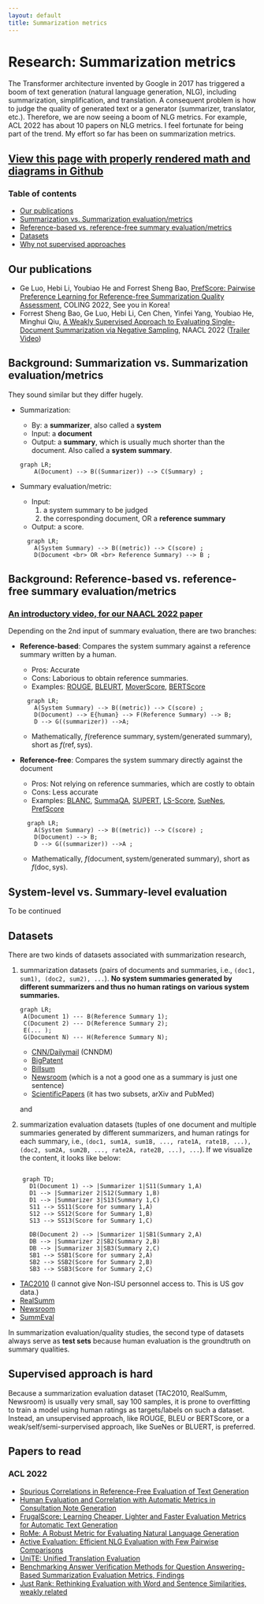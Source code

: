 ```yaml
---
layout: default
title: Summarization metrics
---
```


# Research: Summarization metrics

The Transformer architecture invented by Google in 2017 has triggered a boom of text generation (natural language generation, NLG), including summarization, simplification, and translation. 
A consequent problem is how to judge the quality of generated text or a generator (summarizer, translator, etc.). Therefore, we are now seeing a boom of NLG metrics. 
For example, ACL 2022 has about 10 papers on NLG metrics. 
I feel fortunate for being part of the trend. 
My effort so far has been on summarization metrics. 

## [View this page with properly rendered math and diagrams in Github](https://github.com/forrestbao/forrestbao.github.io/blob/main/summarization_metrics.md)



### Table of contents 
* [Our publications](#our-publications)
* [Summarization vs. Summarization evaluation/metrics](#background-summarization-vs-summarization-evaluationmetrics)
* [Reference-based vs. reference-free summary evaluation/metrics](#background-reference-based-vs-reference-free-summary-evaluationmetrics)
* [Datasets](#datasets)
* [Why not supervised approaches](#supervised-approach-is-hard)

## Our publications
* Ge Luo, Hebi Li, Youbiao He and Forrest Sheng Bao, [PrefScore: Pairwise Preference Learning for Reference-free Summarization Quality Assessment](https://openreview.net/pdf?id=BAuigajYY57), COLING 2022, See you in Korea! 
* Forrest Sheng Bao, Ge Luo, Hebi Li, Cen Chen, Yinfei Yang, Youbiao He, Minghui Qiu, [A Weakly Supervised Approach to Evaluating Single-Document Summarization via Negative Sampling](https://aclanthology.org/2022.naacl-main.175/), NAACL 2022 ([Trailer Video](https://www.youtube.com/watch?v=8ZOLdySNuMQ))


## Background: Summarization vs. Summarization evaluation/metrics

They sound similar but they differ hugely. 

* Summarization: 
  - By: a **summarizer**, also called a **system**
  - Input: a **document**
  - Output: a **summary**, which is usually much shorter than the document. Also called a **system summary**. 

  ```mermaid
  graph LR;
      A(Document) --> B((Summarizer)) --> C(Summary) ;
  ```
* Summary evaluation/metric:
  - Input: 
    1. a system summary to be judged
    2. the corresponding document, OR a **reference summary**
  - Output: a score. 
  ```mermaid
    graph LR;
      A(System Summary) --> B((metric)) --> C(score) ;
      D(Document <br> OR <br> Reference Summary) --> B ;
  ```

## Background: Reference-based vs. reference-free summary evaluation/metrics

### [An introductory video, for our NAACL 2022 paper](https://www.youtube.com/watch?v=8ZOLdySNuMQ)

Depending on the 2nd input of summary evaluation, there are two branches:
* **Reference-based**: Compares the system summary against a reference summary written by a human. 
  - Pros: Accurate
  - Cons: Laborious to obtain reference summaries. 
  - Examples: [ROUGE](https://en.wikipedia.org/wiki/ROUGE_(metric)), [BLEURT](https://ai.googleblog.com/2020/05/evaluating-natural-language-generation.html), [MoverScore](https://github.com/AIPHES/emnlp19-moverscore), [BERTScore](https://github.com/Tiiiger/bert_score)
  ```mermaid
    graph LR;
      A(System Summary) --> B((metric)) --> C(score) ;
      D(Document) --> E{human} --> F(Reference Summary) --> B;
      D --> G((summarizer)) -->A;
  ```
  - Mathematically, $f(\text{reference summary}, \text{system/generated summary})$, short as $f(\text{ref}, \text{sys})$. 
* **Reference-free**: Compares the system summary directly against the document
  - Pros: Not relying on reference summaries, which are costly to obtain
  - Cons: Less accurate 
  - Examples: [BLANC](https://github.com/PrimerAI/blanc), [SummaQA](https://github.com/ThomasScialom/summa-qa), [SUPERT](https://github.com/yg211/acl20-ref-free-eval), [LS-Score](https://github.com/whl97/LS-Score), [SueNes](https://aclanthology.org/2022.naacl-main.175/), [PrefScore](https://openreview.net/pdf?id=BAuigajYY57)
  ```mermaid
    graph LR;
      A(System Summary) --> B((metric)) --> C(score) ;
      D(Document) --> B;
      D --> G((summarizer)) -->A ;

  ```

  - Mathematically, $f(\text{document}, \text{system/generated summary})$, short as $f(\text{doc}, \text{sys})$. 

## System-level vs. Summary-level evaluation 
To be continued

## Datasets
There are two kinds of datasets associated with summarization research, 
1. summarization datasets (pairs of documents and summaries, i.e., `(doc1, sum1), (doc2, sum2), ...`). **No system summaries generated by different summarizers and thus no human ratings on various system summaries.** 
   ```mermaid
   graph LR;
    A(Document 1) --- B(Reference Summary 1);
    C(Document 2) --- D(Reference Summary 2);
    E(... );
    G(Document N) --- H(Reference Summary N);
   ```
   * [CNN/Dailymail](https://www.tensorflow.org/datasets/catalog/cnn_dailymail) (CNNDM)
   * [BigPatent](https://www.tensorflow.org/datasets/catalog/big_patent)
   * [Billsum](https://www.tensorflow.org/datasets/catalog/billsum)
   * [Newsroom](https://www.tensorflow.org/datasets/catalog/newsroom) (which is a not a good one as a summary is just one sentence)
   * [ScientificPapers](https://www.tensorflow.org/datasets/catalog/scientific_papers) (it has two subsets, arXiv and PubMed)
   
   and 
2. summarization evaluation datasets (tuples of one document and multiple summaries generated by different summarizers, and human ratings for each summary, i.e., `(doc1, sum1A, sum1B, ..., rate1A, rate1B, ...), (doc2, sum2A, sum2B, ..., rate2A, rate2B, ...), ...`). If we visualize the content, it looks like below:
```mermaid

    graph TD;
      D1(Document 1) --> |Summarizer 1|S11(Summary 1,A)
      D1 --> |Summarizer 2|S12(Summary 1,B)
      D1 --> |Summarizer 3|S13(Summary 1,C)
      S11 --> SS11(Score for summary 1,A)
      S12 --> SS12(Score for Summary 1,B)
      S13 --> SS13(Score for Summary 1,C)

      DB(Document 2) --> |Summarizer 1|SB1(Summary 2,A)
      DB --> |Summarizer 2|SB2(Summary 2,B)
      DB --> |Summarizer 3|SB3(Summary 2,C)
      SB1 --> SSB1(Score for summary 2,A)
      SB2 --> SSB2(Score for Summary 2,B)
      SB3 --> SSB3(Score for Summary 2,C)

   ```
   * [TAC2010](https://tac.nist.gov//2010/) (I cannot give Non-ISU personnel access to. This is US gov data.)
   * [RealSumm](https://github.com/neulab/REALSumm)
   * [Newsroom](https://github.com/lil-lab/newsroom/) 
   * [SummEval](https://github.com/Yale-LILY/SummEval)

In summarization evaluation/quality studies, the second type of datasets always serve as **test sets** because human evaluation is the groundtruth on summary qualities. 

## Supervised approach is hard 
Because a summarization evaluation dataset (TAC2010, RealSumm, Newsroom) is usually very small, say 100 samples, it is prone to overfitting to train a model using human ratings as targets/labels on such a dataset. Instead, an unsupervised approach, like ROUGE, BLEU or BERTScore, or a weak/self/semi-surpervised approach, like SueNes or BLUERT, is preferred. 

## Papers to read
### ACL 2022
* [Spurious Correlations in Reference-Free Evaluation of Text Generation](https://aclanthology.org/2022.acl-long.102.pdf)
* [Human Evaluation and Correlation with Automatic Metrics in Consultation Note Generation](https://aclanthology.org/2022.acl-long.394.pdf)
* [FrugalScore: Learning Cheaper, Lighter and Faster Evaluation Metrics for Automatic Text Generation](https://aclanthology.org/2022.acl-long.93.pdf)
* [RoMe: A Robust Metric for Evaluating Natural Language Generation](https://aclanthology.org/2022.acl-long.387.pdf)
* [Active Evaluation: Efficient NLG Evaluation with Few Pairwise Comparisons](https://aclanthology.org/2022.acl-long.600.pdf)
* [UniTE: Unified Translation Evaluation](https://aclanthology.org/2022.acl-long.558.pdf)
* [Benchmarking Answer Verification Methods for Question Answering-Based Summarization Evaluation Metrics, Findings](https://aclanthology.org/2022.findings-acl.296.pdf)
* [Just Rank: Rethinking Evaluation with Word and Sentence Similarities, weakly related](https://aclanthology.org/2022.acl-long.419.pdf)